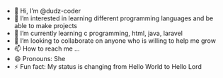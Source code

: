 - 👋 Hi, I’m @dudz-coder
- 👀 I’m interested in learning different programming languages and be able to make projects 
- 🌱 I’m currently learning c programming, html, java, laravel
- 💞️ I’m looking to collaborate on anyone who is willing to help me grow
- 📫 How to reach me ...
- 😄 Pronouns: She
- ⚡ Fun fact: My status is changing from Hello World to Hello Lord 

<!---
dudz-coder/dudz-coder is a ✨ special ✨ repository because its `README.md` (this file) appears on your GitHub profile.
You can click the Preview link to take a look at your changes.
--->
